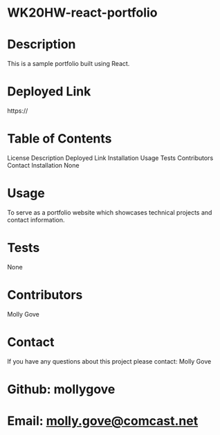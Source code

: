# WK20HW-react-portfolio

# Description
This is a sample portfolio built using React.

# Deployed Link
https://

# Table of Contents
License
Description
Deployed Link
Installation
Usage
Tests
Contributors
Contact
Installation
None

# Usage
To serve as a portfolio website which showcases technical projects and contact information.

# Tests
None

# Contributors
Molly Gove

# Contact
If you have any questions about this project please contact: Molly Gove

# Github: mollygove

# Email: molly.gove@comcast.net